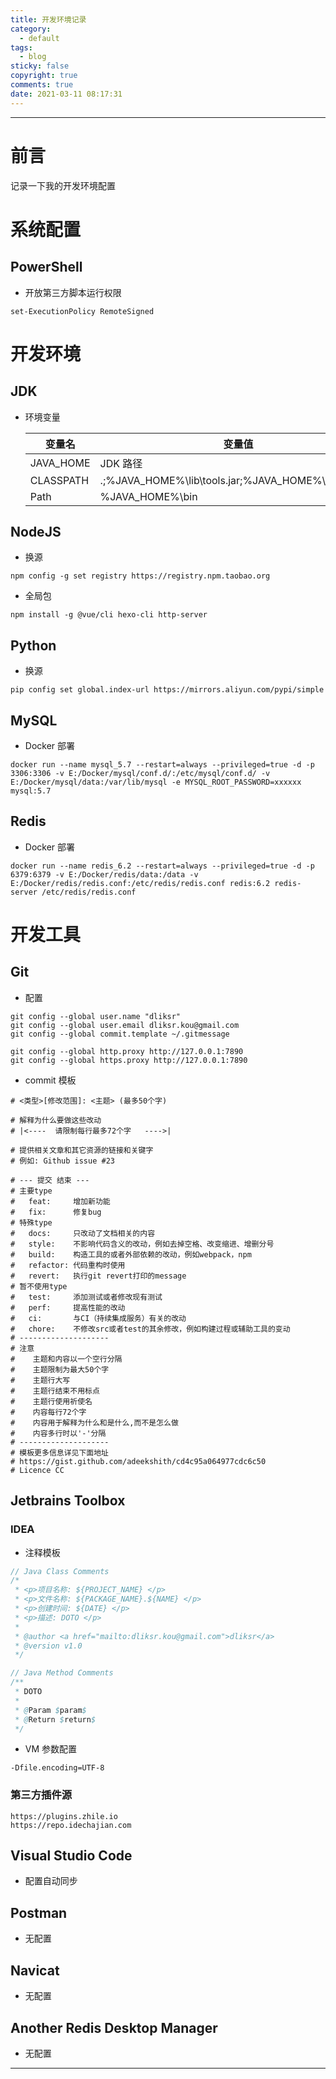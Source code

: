 ```yaml
---
title: 开发环境记录
category:
  - default
tags:
  - blog
sticky: false
copyright: true
comments: true
date: 2021-03-11 08:17:31
---
```


---

# 前言

记录一下我的开发环境配置

<!-- more -->

# 系统配置

## PowerShell

- 开放第三方脚本运行权限

```shell
set-ExecutionPolicy RemoteSigned
```

# 开发环境

## JDK

- 环境变量

  | 变量名    | 变量值                                                 |
  | --------- | ------------------------------------------------------ |
  | JAVA_HOME | JDK 路径                                               |
  | CLASSPATH | .;%JAVA_HOME%\lib\tools.jar;%JAVA_HOME%\jre\lib\rt.jar |
  | Path      | %JAVA_HOME%\bin                                        |

## NodeJS

- 换源

```shell
npm config -g set registry https://registry.npm.taobao.org
```

- 全局包

```shell
npm install -g @vue/cli hexo-cli http-server
```

## Python

- 换源

```shell
pip config set global.index-url https://mirrors.aliyun.com/pypi/simple
```

## MySQL

- Docker 部署

```shell
docker run --name mysql_5.7 --restart=always --privileged=true -d -p 3306:3306 -v E:/Docker/mysql/conf.d/:/etc/mysql/conf.d/ -v E:/Docker/mysql/data:/var/lib/mysql -e MYSQL_ROOT_PASSWORD=xxxxxx mysql:5.7
```

## Redis

- Docker 部署

```shell
docker run --name redis_6.2 --restart=always --privileged=true -d -p 6379:6379 -v E:/Docker/redis/data:/data -v E:/Docker/redis/redis.conf:/etc/redis/redis.conf redis:6.2 redis-server /etc/redis/redis.conf
```

# 开发工具

## Git

- 配置

```shell
git config --global user.name "dliksr"
git config --global user.email dliksr.kou@gmail.com
git config --global commit.template ~/.gitmessage

git config --global http.proxy http://127.0.0.1:7890
git config --global https.proxy http://127.0.0.1:7890
```

- commit 模板

```
# <类型>[修改范围]: <主题> (最多50个字)

# 解释为什么要做这些改动
# |<----  请限制每行最多72个字   ---->|

# 提供相关文章和其它资源的链接和关键字
# 例如: Github issue #23

# --- 提交 结束 ---
# 主要type
#   feat:     增加新功能
#   fix:      修复bug
# 特殊type
#   docs:     只改动了文档相关的内容
#   style:    不影响代码含义的改动，例如去掉空格、改变缩进、增删分号
#   build:    构造工具的或者外部依赖的改动，例如webpack，npm
#   refactor: 代码重构时使用
#   revert:   执行git revert打印的message
# 暂不使用type
#   test:     添加测试或者修改现有测试
#   perf:     提高性能的改动
#   ci:       与CI（持续集成服务）有关的改动
#   chore:    不修改src或者test的其余修改，例如构建过程或辅助工具的变动
# --------------------
# 注意
#    主题和内容以一个空行分隔
#    主题限制为最大50个字
#    主题行大写
#    主题行结束不用标点
#    主题行使用祈使名
#    内容每行72个字
#    内容用于解释为什么和是什么,而不是怎么做
#    内容多行时以'-'分隔
# --------------------
# 模板更多信息详见下面地址
# https://gist.github.com/adeekshith/cd4c95a064977cdc6c50
# Licence CC
```

## Jetbrains Toolbox

### IDEA

- 注释模板

```java
// Java Class Comments
/*
 * <p>项目名称: ${PROJECT_NAME} </p>
 * <p>文件名称: ${PACKAGE_NAME}.${NAME} </p>
 * <p>创建时间: ${DATE} </p>
 * <p>描述: DOTO </p>
 *
 * @author <a href="mailto:dliksr.kou@gmail.com">dliksr</a>
 * @version v1.0
 */

// Java Method Comments
/**
 * DOTO
 *
 * @Param $param$
 * @Return $return$
 */
```

- VM 参数配置

```
-Dfile.encoding=UTF-8
```

### 第三方插件源

```
https://plugins.zhile.io
https://repo.idechajian.com
```

## Visual Studio Code

- 配置自动同步

## Postman

- 无配置

## Navicat

- 无配置

## Another Redis Desktop Manager

- 无配置

---

